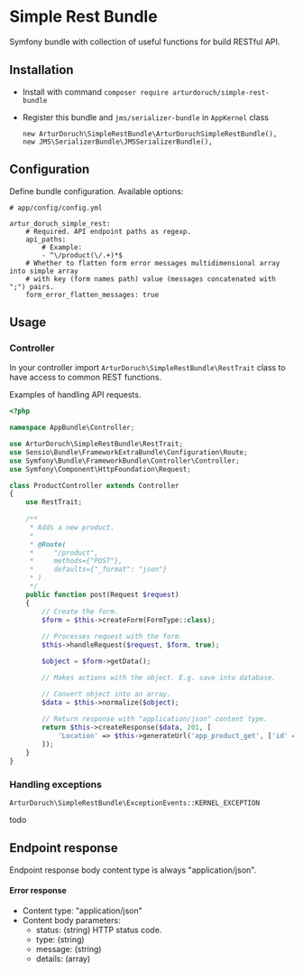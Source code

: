 # Simple Rest Bundle

Symfony bundle with collection of useful functions for build RESTful API.

## Installation

 - Install with command `composer require arturdoruch/simple-rest-bundle`
 - Register this bundle and `jms/serializer-bundle`  in `AppKernel` class
 
    ```
    new ArturDoruch\SimpleRestBundle\ArturDoruchSimpleRestBundle(),
    new JMS\SerializerBundle\JMSSerializerBundle(),
    ```

## Configuration

Define bundle configuration. Available options:
 
```
# app/config/config.yml

artur_doruch_simple_rest:
    # Required. API endpoint paths as regexp. 
    api_paths:
        # Example:
        - ^\/product(\/.+)*$
    # Whether to flatten form error messages multidimensional array into simple array
    # with key (form names path) value (messages concatenated with ";") pairs.        
    form_error_flatten_messages: true   
```

## Usage

### Controller

In your controller import `ArturDoruch\SimpleRestBundle\RestTrait` class
 to have access to common REST functions.
  
Examples of handling API requests.
 
```php
<?php

namespace AppBundle\Controller;

use ArturDoruch\SimpleRestBundle\RestTrait;
use Sensio\Bundle\FrameworkExtraBundle\Configuration\Route;
use Symfony\Bundle\FrameworkBundle\Controller\Controller;
use Symfony\Component\HttpFoundation\Request;

class ProductController extends Controller
{
    use RestTrait; 
    
    /**
     * Adds a new product.
     *
     * @Route(
     *     "/product",
     *     methods={"POST"},
     *     defaults={"_format": "json"}
     * )
     */
    public function post(Request $request)
    {
        // Create the form.
        $form = $this->createForm(FormType::class);
        
        // Processes request with the form.
        $this->handleRequest($request, $form, true);

        $object = $form->getData();       

        // Makes actions with the object. E.g. save into database.

        // Convert object into an array.
        $data = $this->normalize($object);        
               
        // Return response with "application/json" content type.        
        return $this->createResponse($data, 201, [
            'Location' => $this->generateUrl('app_product_get', ['id' => $object->getId()])
        ]);
    } 
}    
```

### Handling exceptions

`ArturDoruch\SimpleRestBundle\ExceptionEvents::KERNEL_EXCEPTION`

todo     

## Endpoint response

Endpoint response body content type is always "application/json".

#### Error response

  - Content type: "application/json"
  - Content body parameters:
     - status: (string) HTTP status code.
     - type: (string)
     - message: (string)
     - details: (array)